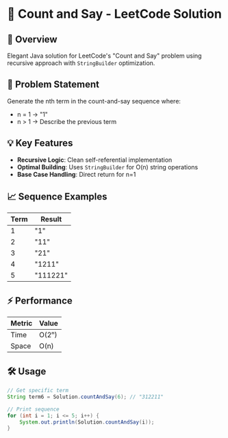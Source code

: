 # 🔢 Count and Say - LeetCode Solution

## 🚀 Overview
Elegant Java solution for LeetCode's "Count and Say" problem using recursive approach with `StringBuilder` optimization.

## 🧩 Problem Statement
Generate the nth term in the count-and-say sequence where:
- n = 1 → "1"
- n > 1 → Describe the previous term

## 💡 Key Features
- **Recursive Logic**: Clean self-referential implementation
- **Optimal Building**: Uses `StringBuilder` for O(n) string operations
- **Base Case Handling**: Direct return for n=1

## 📈 Sequence Examples
| Term | Result    |
|------|-----------|
| 1    | "1"       |
| 2    | "11"      |
| 3    | "21"      |
| 4    | "1211"    |
| 5    | "111221"  |

## ⚡ Performance
| Metric       | Value   |
|-------------|---------|
| Time        | O(2ⁿ)   |
| Space       | O(n)    |

## 🛠 Usage
```java
// Get specific term
String term6 = Solution.countAndSay(6); // "312211"

// Print sequence
for (int i = 1; i <= 5; i++) {
    System.out.println(Solution.countAndSay(i));
}